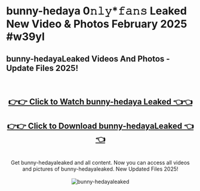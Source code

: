 # bunny-hedaya 0𝚗𝚕𝚢*𝚏𝚊𝚗𝚜 Leaked New Video & Photos February 2025 #w39yl

<h2>bunny-hedayaLeaked Videos And Photos - Update Files 2025!</h2>
<br>
<div align="center">
<h2><a href="https://mediaupload.pro?title=bunny-hedaya&ref=11F" rel="nofollow">👉👉 Click to Watch bunny-hedaya Leaked 👈👈</a></h2>
<h2><a href="https://mediaupload.pro?title=bunny-hedaya&ref=11F" rel="nofollow">👉👉 Click to Download bunny-hedayaLeaked 👈👈</a></h2>
<br>
Get bunny-hedayaleaked and all content. Now you can access all videos and pictures of bunny-hedayaleaked. New Updated Files 2025!
<br>
<br>
<a href="https://mediaupload.pro?title=bunny-hedaya&ref=11F" rel="nofollow" data-target="animated-image.originalLink"><img src="https://i.ibb.co/Gkj2r4b/banner.png" alt="bunny-hedayaleaked" style="max-width: 100%; display: inline-block;" data-target="animated-image.originalImage"></a>
</div>
<br>

